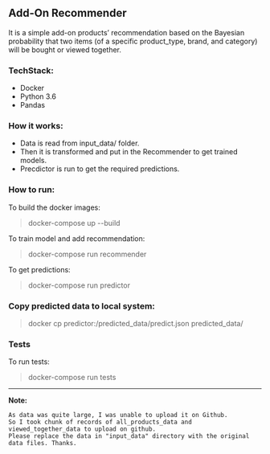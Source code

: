 ## Add-On Recommender

It is a simple add-on products’ recommendation based on the Bayesian
probability that two items (of a specific product_type, brand, and category)
will be bought or viewed together.

### TechStack:
- Docker
- Python 3.6
- Pandas

### How it works:
- Data is read from input_data/ folder.
- Then it is transformed and put in the Recommender to get trained models.
- Precdictor is run to get the required predictions.

### How to run:
To build the docker images:
> docker-compose up --build

To train model and add recommendation:
> docker-compose run recommender

To get predictions:
> docker-compose run predictor

### Copy predicted data to local system:
> docker cp predictor:/predicted_data/predict.json  predicted_data/

### Tests
To run tests:
> docker-compose run tests

---------------------------------------------------------------------------------------------------------
**Note:**
```
As data was quite large, I was unable to upload it on Github.
So I took chunk of records of all_products_data and viewed_together_data to upload on github.
Please replace the data in "input_data" directory with the original data files. Thanks.
```